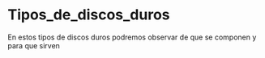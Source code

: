 # Tipos_de_discos_duros
En estos tipos de discos duros podremos observar de que se componen y para que sirven 
